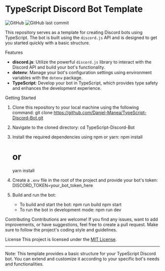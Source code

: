 # TypeScript Discord Bot Template

![GitHub](https://img.shields.io/github/license/Daniel-Manea/TypeScript-Discord-Bot)
![GitHub last commit](https://img.shields.io/github/last-commit/Daniel-Manea/TypeScript-Discord-Bot)

This repository serves as a template for creating Discord bots using TypeScript. The bot is built using the `discord.js` API and is designed to get you started quickly with a basic structure.

Features
- **discord.js**: Utilize the powerful `discord.js` library to interact with the Discord API and build your bot's functionality.
- **dotenv**: Manage your bot's configuration settings using environment variables with the `dotenv` package.
- **TypeScript**: Develop your bot in TypeScript, which provides type safety and enhances the development experience.

Getting Started
1. Clone this repository to your local machine using the following command:
   git clone https://github.com/Daniel-Manea/TypeScript-Discord-Bot.git

2. Navigate to the cloned directory:
   cd TypeScript-Discord-Bot

3. Install the required dependencies using npm or yarn:
   npm install
   # or
   yarn install

4. Create a `.env` file in the root of the project and provide your bot's token:
   DISCORD_TOKEN=your_bot_token_here

5. Build and run the bot:
   - To build and start the bot:
     npm run build
     npm start
   - To run the bot in development mode:
     npm run dev

Contributing
Contributions are welcome! If you find any issues, want to add improvements, or have suggestions, feel free to create a pull request. Make sure to follow the project's coding style and guidelines.

License
This project is licensed under the [MIT License](LICENSE).

---
Note: This template provides a basic structure for your TypeScript Discord bot. You can extend and customize it according to your specific bot's needs and functionalities.
